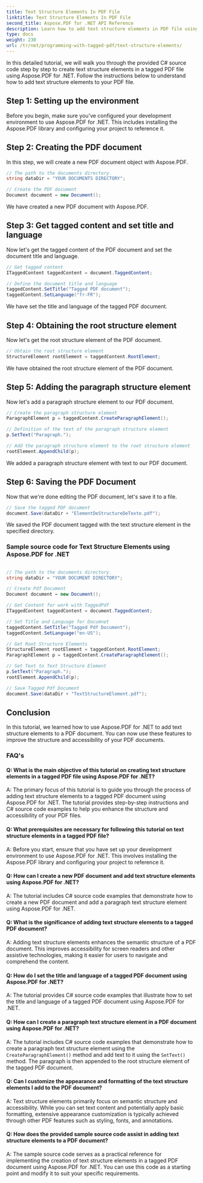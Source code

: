 ```yaml
---
title: Text Structure Elements In PDF File
linktitle: Text Structure Elements In PDF File
second_title: Aspose.PDF for .NET API Reference
description: Learn how to add text structure elements in PDF file using Aspose.PDF for .NET. Improve the structure and accessibility of your PDFs.
type: docs
weight: 230
url: /tr/net/programming-with-tagged-pdf/text-structure-elements/
---
```

In this detailed tutorial, we will walk you through the provided C# source code step by step to create text structure elements in a tagged PDF file using Aspose.PDF for .NET. Follow the instructions below to understand how to add text structure elements to your PDF file.

## Step 1: Setting up the environment

Before you begin, make sure you've configured your development environment to use Aspose.PDF for .NET. This includes installing the Aspose.PDF library and configuring your project to reference it.

## Step 2: Creating the PDF document

In this step, we will create a new PDF document object with Aspose.PDF.

```csharp
// The path to the documents directory.
string dataDir = "YOUR DOCUMENTS DIRECTORY";

// Create the PDF document
Document document = new Document();
```

We have created a new PDF document with Aspose.PDF.

## Step 3: Get tagged content and set title and language

Now let's get the tagged content of the PDF document and set the document title and language.

```csharp
// Get tagged content
ITaggedContent taggedContent = document.TaggedContent;

// Define the document title and language
taggedContent.SetTitle("Tagged PDF document");
taggedContent.SetLanguage("fr-FR");
```

We have set the title and language of the tagged PDF document.

## Step 4: Obtaining the root structure element

Now let's get the root structure element of the PDF document.

```csharp
// Obtain the root structure element
StructureElement rootElement = taggedContent.RootElement;
```

We have obtained the root structure element of the PDF document.

## Step 5: Adding the paragraph structure element

Now let's add a paragraph structure element to our PDF document.

```csharp
// Create the paragraph structure element
ParagraphElement p = taggedContent.CreateParagraphElement();

// Definition of the text of the paragraph structure element
p.SetText("Paragraph.");

// Add the paragraph structure element to the root structure element
rootElement.AppendChild(p);
```

We added a paragraph structure element with text to our PDF document.

## Step 6: Saving the PDF Document

Now that we're done editing the PDF document, let's save it to a file.

```csharp
// Save the tagged PDF document
document.Save(dataDir + "ElementDeStructureDeTexte.pdf");
```

We saved the PDF document tagged with the text structure element in the specified directory.


### Sample source code for Text Structure Elements using Aspose.PDF for .NET 

```csharp

// The path to the documents directory.
string dataDir = "YOUR DOCUMENT DIRECTORY";

// Create Pdf Document
Document document = new Document();

// Get Content for work with TaggedPdf
ITaggedContent taggedContent = document.TaggedContent;

// Set Title and Language for Documnet
taggedContent.SetTitle("Tagged Pdf Document");
taggedContent.SetLanguage("en-US");

// Get Root Structure Elements
StructureElement rootElement = taggedContent.RootElement;
ParagraphElement p = taggedContent.CreateParagraphElement();

// Set Text to Text Structure Element
p.SetText("Paragraph.");
rootElement.AppendChild(p);

// Save Tagged Pdf Document
document.Save(dataDir + "TextStructureElement.pdf");
```

## Conclusion

In this tutorial, we learned how to use Aspose.PDF for .NET to add text structure elements to a PDF document. You can now use these features to improve the structure and accessibility of your PDF documents.

### FAQ's

#### Q: What is the main objective of this tutorial on creating text structure elements in a tagged PDF file using Aspose.PDF for .NET?

A: The primary focus of this tutorial is to guide you through the process of adding text structure elements to a tagged PDF document using Aspose.PDF for .NET. The tutorial provides step-by-step instructions and C# source code examples to help you enhance the structure and accessibility of your PDF files.

#### Q: What prerequisites are necessary for following this tutorial on text structure elements in a tagged PDF file?

A: Before you start, ensure that you have set up your development environment to use Aspose.PDF for .NET. This involves installing the Aspose.PDF library and configuring your project to reference it.

#### Q: How can I create a new PDF document and add text structure elements using Aspose.PDF for .NET?

A: The tutorial includes C# source code examples that demonstrate how to create a new PDF document and add a paragraph text structure element using Aspose.PDF for .NET.

#### Q: What is the significance of adding text structure elements to a tagged PDF document?

A: Adding text structure elements enhances the semantic structure of a PDF document. This improves accessibility for screen readers and other assistive technologies, making it easier for users to navigate and comprehend the content.

#### Q: How do I set the title and language of a tagged PDF document using Aspose.PDF for .NET?

A: The tutorial provides C# source code examples that illustrate how to set the title and language of a tagged PDF document using Aspose.PDF for .NET.

#### Q: How can I create a paragraph text structure element in a PDF document using Aspose.PDF for .NET?

A: The tutorial includes C# source code examples that demonstrate how to create a paragraph text structure element using the `CreateParagraphElement()` method and add text to it using the `SetText()` method. The paragraph is then appended to the root structure element of the tagged PDF document.

#### Q: Can I customize the appearance and formatting of the text structure elements I add to the PDF document?

A: Text structure elements primarily focus on semantic structure and accessibility. While you can set text content and potentially apply basic formatting, extensive appearance customization is typically achieved through other PDF features such as styling, fonts, and annotations.

#### Q: How does the provided sample source code assist in adding text structure elements to a PDF document?

A: The sample source code serves as a practical reference for implementing the creation of text structure elements in a tagged PDF document using Aspose.PDF for .NET. You can use this code as a starting point and modify it to suit your specific requirements.